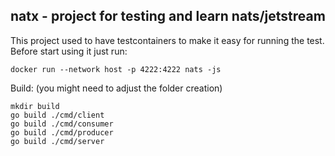 ## natx - project for testing and learn nats/jetstream

This project used to have testcontainers to make it easy for running the test.
Before start using it just run: 

```
docker run --network host -p 4222:4222 nats -js
```
Build: (you might need to adjust the folder creation)

```
mkdir build
go build ./cmd/client                 
go build ./cmd/consumer
go build ./cmd/producer
go build ./cmd/server
```